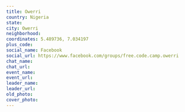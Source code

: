 ```yaml
---
title: Owerri
country: Nigeria
state: 
city: Owerri
neighborhood: 
coordinates: 5.489736, 7.034197
plus_code:
social_name: Facebook
social_url: https://www.facebook.com/groups/free.code.camp.owerri
chat_name:
chat_url:
event_name:
event_url:
leader_name:
leader_url:
old_photo: 
cover_photo:
---
```

